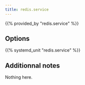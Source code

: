 ```yaml
---
title: redis.service
---
```


{{% provided_by "redis.service" %}}

## Options

{{% systemd_unit "redis.service" %}}

## Additionnal notes

Nothing here.